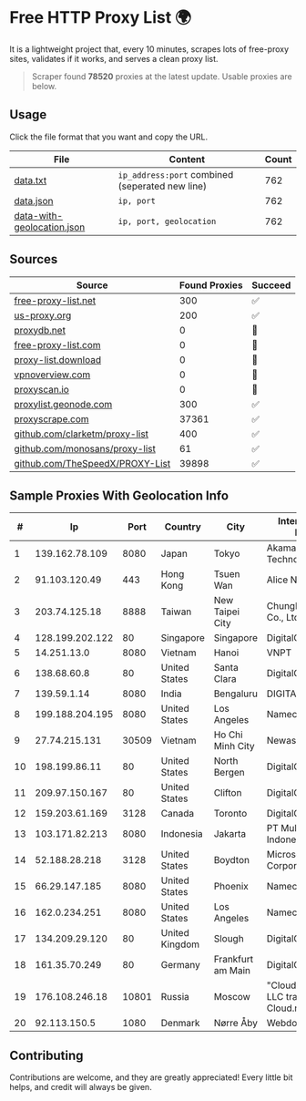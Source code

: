 
# Free HTTP Proxy List 🌍

It is a lightweight project that, every 10 minutes, scrapes lots of free-proxy sites, validates if it works, and serves a clean proxy list.


> Scraper found **78520** proxies at the latest update. Usable proxies are below.

## Usage

Click the file format that you want and copy the URL.


|File|Content|Count|
|----|-------|-----|
|[data.txt](https://raw.githubusercontent.com/themiralay/Proxy-List-World/master/data.txt)|`ip_address:port` combined (seperated new line)|762|
|[data.json](https://raw.githubusercontent.com/themiralay/Proxy-List-World/master/data.json)|`ip, port`|762|
|[data-with-geolocation.json](https://raw.githubusercontent.com/themiralay/Proxy-List-World/master/data-with-geolocation.json)|`ip, port, geolocation`|762|

## Sources

|Source|Found Proxies|Succeed|
|------|-------------|-------|
|[free-proxy-list.net](https://free-proxy-list.net)|300|✅|
|[us-proxy.org](https://www.us-proxy.org)|200|✅|
|[proxydb.net](http://proxydb.net)|0|🚫|
|[free-proxy-list.com](https://free-proxy-list.com/?page=&port=&type%5B%5D=http&type%5B%5D=https&up_time=0&search=Search)|0|🚫|
|[proxy-list.download](https://www.proxy-list.download/HTTP)|0|🚫|
|[vpnoverview.com](https://vpnoverview.com/privacy/anonymous-browsing/free-proxy-servers)|0|🚫|
|[proxyscan.io](https://www.proxyscan.io)|0|🚫|
|[proxylist.geonode.com](https://proxylist.geonode.com/api/proxy-list?limit=300&page=1&sort_by=lastChecked&sort_type=desc&protocols=http,https)|300|✅|
|[proxyscrape.com](https://api.proxyscrape.com/v2/?request=displayproxies&protocol=http&timeout=10000&country=all&ssl=all&anonymity=all)|37361|✅|
|[github.com/clarketm/proxy-list](https://raw.githubusercontent.com/clarketm/proxy-list/master/proxy-list-raw.txt)|400|✅|
|[github.com/monosans/proxy-list](https://raw.githubusercontent.com/monosans/proxy-list/main/proxies/http.txt)|61|✅|
|[github.com/TheSpeedX/PROXY-List](https://raw.githubusercontent.com/TheSpeedX/PROXY-List/master/http.txt)|39898|✅|


## Sample Proxies With Geolocation Info

|#|Ip|Port|Country|City|Internet Service Provider|
|-|--|----|-------|----|-------------------------|
|1|139.162.78.109|8080|Japan|Tokyo|Akamai Technologies, Inc.|
|2|91.103.120.49|443|Hong Kong|Tsuen Wan|Alice Networks LTD|
|3|203.74.125.18|8888|Taiwan|New Taipei City|Chunghwa Telecom Co., Ltd.|
|4|128.199.202.122|80|Singapore|Singapore|DigitalOcean, LLC|
|5|14.251.13.0|8080|Vietnam|Hanoi|VNPT|
|6|138.68.60.8|80|United States|Santa Clara|DigitalOcean, LLC|
|7|139.59.1.14|8080|India|Bengaluru|DIGITALOCEAN|
|8|199.188.204.195|8080|United States|Los Angeles|Namecheap, Inc.|
|9|27.74.215.131|30509|Vietnam|Ho Chi Minh City|Newass2011xDSLHN|
|10|198.199.86.11|80|United States|North Bergen|DigitalOcean, LLC|
|11|209.97.150.167|80|United States|Clifton|DigitalOcean, LLC|
|12|159.203.61.169|3128|Canada|Toronto|DigitalOcean, LLC|
|13|103.171.82.213|8080|Indonesia|Jakarta|PT Multi Network Indonesia|
|14|52.188.28.218|3128|United States|Boydton|Microsoft Corporation|
|15|66.29.147.185|8080|United States|Phoenix|Namecheap, Inc.|
|16|162.0.234.251|8080|United States|Los Angeles|Namecheap, Inc.|
|17|134.209.29.120|80|United Kingdom|Slough|DigitalOcean, LLC|
|18|161.35.70.249|80|Germany|Frankfurt am Main|DigitalOcean, LLC|
|19|176.108.246.18|10801|Russia|Moscow|"Cloud Technologies" LLC trading as Cloud.ru|
|20|92.113.150.5|1080|Denmark|Nørre Åby|Webdock.io ApS|



## Contributing

Contributions are welcome, and they are greatly appreciated! Every
little bit helps, and credit will always be given.

